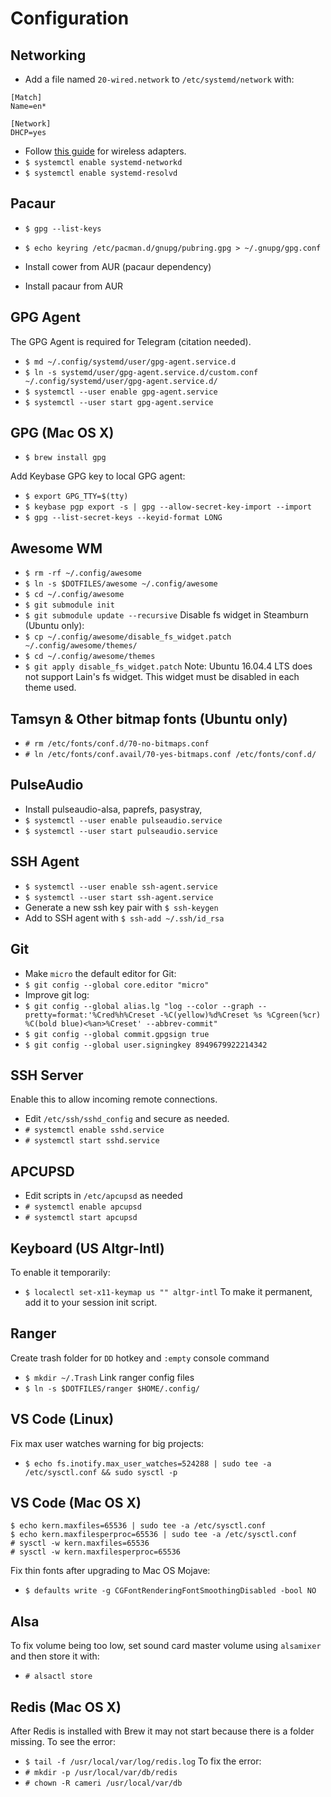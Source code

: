 # Configuration

## Networking
* Add a file named `20-wired.network` to `/etc/systemd/network` with:
```
[Match]
Name=en*

[Network]
DHCP=yes
```
* Follow [this guide](https://wiki.archlinux.org/index.php/Systemd-networkd#Wireless_adapter) for wireless adapters.
* `$ systemctl enable systemd-networkd`
* `$ systemctl enable systemd-resolvd`

## Pacaur

* `$ gpg --list-keys`

* `$ echo keyring /etc/pacman.d/gnupg/pubring.gpg > ~/.gnupg/gpg.conf`
* Install cower from AUR (pacaur dependency)
* Install pacaur from AUR

## GPG Agent
The GPG Agent is required for Telegram (citation needed).

* `$ md ~/.config/systemd/user/gpg-agent.service.d`
* `$ ln -s systemd/user/gpg-agent.service.d/custom.conf ~/.config/systemd/user/gpg-agent.service.d/`
* `$ systemctl --user enable gpg-agent.service`
* `$ systemctl --user start gpg-agent.service`

## GPG (Mac OS X)
* `$ brew install gpg`

Add Keybase GPG key to local GPG agent:
* `$ export GPG_TTY=$(tty)`
* `$ keybase pgp export -s | gpg --allow-secret-key-import --import`
* `$ gpg --list-secret-keys --keyid-format LONG`

## Awesome WM
* `$ rm -rf ~/.config/awesome`
* `$ ln -s $DOTFILES/awesome ~/.config/awesome`
* `$ cd ~/.config/awesome`
* `$ git submodule init`
* `$ git submodule update --recursive`
Disable fs widget in Steamburn (Ubuntu only):
* `$ cp ~/.config/awesome/disable_fs_widget.patch ~/.config/awesome/themes/`
* `$ cd ~/.config/awesome/themes`
* `$ git apply disable_fs_widget.patch`
Note: Ubuntu 16.04.4 LTS does not support Lain's fs widget. This widget must be disabled in each theme used.

## Tamsyn & Other bitmap fonts (Ubuntu only)
* `# rm /etc/fonts/conf.d/70-no-bitmaps.conf`
* `# ln /etc/fonts/conf.avail/70-yes-bitmaps.conf /etc/fonts/conf.d/`

## PulseAudio
* Install pulseaudio-alsa, paprefs, pasystray, 
* `$ systemctl --user enable pulseaudio.service`
* `$ systemctl --user start pulseaudio.service`

## SSH Agent
* `$ systemctl --user enable ssh-agent.service`
* `$ systemctl --user start ssh-agent.service`
* Generate a new ssh key pair with `$ ssh-keygen`
* Add to SSH agent with `$ ssh-add ~/.ssh/id_rsa`

## Git
* Make `micro` the default editor for Git:
* `$ git config --global core.editor "micro"`
* Improve git log:
* `$ git config --global alias.lg "log --color --graph --pretty=format:'%Cred%h%Creset -%C(yellow)%d%Creset %s %Cgreen(%cr) %C(bold blue)<%an>%Creset' --abbrev-commit"`
* `$ git config --global commit.gpgsign true`
* `$ git config --global user.signingkey 8949679922214342`

## SSH Server
Enable this to allow incoming remote connections.
* Edit `/etc/ssh/sshd_config` and secure as needed.
* `# systemctl enable sshd.service`
* `# systemctl start sshd.service`

## APCUPSD
* Edit scripts in `/etc/apcupsd` as needed
* `# systemctl enable apcupsd`
* `# systemctl start apcupsd`

## Keyboard (US Altgr-Intl)
To enable it temporarily:
* `$ localectl set-x11-keymap us "" altgr-intl`
To make it permanent, add it to your session init script.

## Ranger
Create trash folder for `DD` hotkey and `:empty` console command
* `$ mkdir ~/.Trash`
Link ranger config files
* `$ ln -s $DOTFILES/ranger $HOME/.config/`

## VS Code (Linux)
Fix max user watches warning for big projects:
* `$ echo fs.inotify.max_user_watches=524288 | sudo tee -a /etc/sysctl.conf && sudo sysctl -p`

## VS Code (Mac OS X)
```
$ echo kern.maxfiles=65536 | sudo tee -a /etc/sysctl.conf
$ echo kern.maxfilesperproc=65536 | sudo tee -a /etc/sysctl.conf
# sysctl -w kern.maxfiles=65536
# sysctl -w kern.maxfilesperproc=65536
```

Fix thin fonts after upgrading to Mac OS Mojave:
* `$ defaults write -g CGFontRenderingFontSmoothingDisabled -bool NO`

## Alsa
To fix volume being too low, set sound card master volume using `alsamixer` and then store it with:
* `# alsactl store`

## Redis (Mac OS X)
After Redis is installed with Brew it may not start because there is a folder missing.
To see the error:
* `$ tail -f /usr/local/var/log/redis.log`
To fix the error:
* `# mkdir -p /usr/local/var/db/redis`
* `# chown -R cameri /usr/local/var/db`
